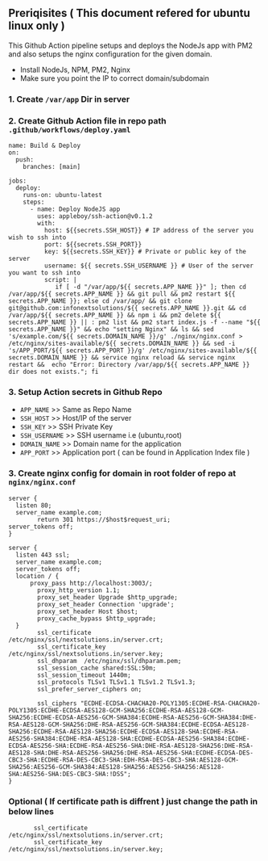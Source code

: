 ## Preriqisites  ( This document refered for ubuntu linux only )

This Github Action pipeline setups and deploys the NodeJs app with PM2 and also setups the nginx configuration for the given domain.

* Install NodeJs, NPM, PM2, Nginx
* Make sure you point the IP to correct domain/subdomain

### 1. Create `/var/app` Dir in server

### 2. Create Github Action file in repo path `.github/workflows/deploy.yaml`

```
name: Build & Deploy
on:
  push:
    branches: [main]

jobs:
  deploy:
    runs-on: ubuntu-latest
    steps:
      - name: Deploy NodeJS app
        uses: appleboy/ssh-action@v0.1.2
        with:
          host: ${{secrets.SSH_HOST}} # IP address of the server you wish to ssh into
          port: ${{secrets.SSH_PORT}} 
          key: ${{secrets.SSH_KEY}} # Private or public key of the server
          username: ${{ secrets.SSH_USERNAME }} # User of the server you want to ssh into     
          script: |
             if [ -d "/var/app/${{ secrets.APP_NAME }}" ]; then cd /var/app/${{ secrets.APP_NAME }} && git pull && pm2 restart ${{ secrets.APP_NAME }}; else cd /var/app/ && git clone git@github.com:infonextsolutions/${{ secrets.APP_NAME }}.git && cd /var/app/${{ secrets.APP_NAME }} && npm i && pm2 delete ${{ secrets.APP_NAME }} || : pm2 list && pm2 start index.js -f --name "${{ secrets.APP_NAME }}" && echo "setting Nginx" && ls && sed 's/example.com/${{ secrets.DOMAIN_NAME }}/g' ./nginx/nginx.conf > /etc/nginx/sites-available/${{ secrets.DOMAIN_NAME }} && sed -i 's/APP_PORT/${{ secrets.APP_PORT }}/g' /etc/nginx/sites-available/${{ secrets.DOMAIN_NAME }} && service nginx reload && service nginx restart &&  echo "Error: Directory /var/app/${{ secrets.APP_NAME }} dir does not exists."; fi
```

### 3. Setup Action secrets in Github Repo

* `APP_NAME` >> Same as Repo Name
* `SSH_HOST` >> Host/IP of the server
* `SSH_KEY` >>  SSH Private Key 
* `SSH_USERNAME` >>  SSH username i.e (ubuntu,root)
* `DOMAIN_NAME` >> Domain name for the application
* `APP_PORT` >> Application port ( can be found in Application Index file )


### 3. Create nginx config for domain in root folder of repo at `nginx/nginx.conf`

```
server {
  listen 80;
  server_name example.com;
        return 301 https://$host$request_uri;
server_tokens off;
}
 
server {
  listen 443 ssl;
  server_name example.com;
  server_tokens off;
  location / {
      proxy_pass http://localhost:3003/;
        proxy_http_version 1.1;
        proxy_set_header Upgrade $http_upgrade;
        proxy_set_header Connection 'upgrade';
        proxy_set_header Host $host;
        proxy_cache_bypass $http_upgrade;
  }
        ssl_certificate         /etc/nginx/ssl/nextsolutions.in/server.crt;
        ssl_certificate_key     /etc/nginx/ssl/nextsolutions.in/server.key;
        ssl_dhparam  /etc/nginx/ssl/dhparam.pem;
        ssl_session_cache shared:SSL:50m;
        ssl_session_timeout 1440m;
        ssl_protocols TLSv1 TLSv1.1 TLSv1.2 TLSv1.3;
        ssl_prefer_server_ciphers on;

        ssl_ciphers "ECDHE-ECDSA-CHACHA20-POLY1305:ECDHE-RSA-CHACHA20-POLY1305:ECDHE-ECDSA-AES128-GCM-SHA256:ECDHE-RSA-AES128-GCM-SHA256:ECDHE-ECDSA-AES256-GCM-SHA384:ECDHE-RSA-AES256-GCM-SHA384:DHE-RSA-AES128-GCM-SHA256:DHE-RSA-AES256-GCM-SHA384:ECDHE-ECDSA-AES128-SHA256:ECDHE-RSA-AES128-SHA256:ECDHE-ECDSA-AES128-SHA:ECDHE-RSA-AES256-SHA384:ECDHE-RSA-AES128-SHA:ECDHE-ECDSA-AES256-SHA384:ECDHE-ECDSA-AES256-SHA:ECDHE-RSA-AES256-SHA:DHE-RSA-AES128-SHA256:DHE-RSA-AES128-SHA:DHE-RSA-AES256-SHA256:DHE-RSA-AES256-SHA:ECDHE-ECDSA-DES-CBC3-SHA:ECDHE-RSA-DES-CBC3-SHA:EDH-RSA-DES-CBC3-SHA:AES128-GCM-SHA256:AES256-GCM-SHA384:AES128-SHA256:AES256-SHA256:AES128-SHA:AES256-SHA:DES-CBC3-SHA:!DSS";
}
```


### Optional ( If certificate path is diffrent ) just change the path in below lines
 
```
       ssl_certificate         /etc/nginx/ssl/nextsolutions.in/server.crt;
       ssl_certificate_key     /etc/nginx/ssl/nextsolutions.in/server.key;
```
